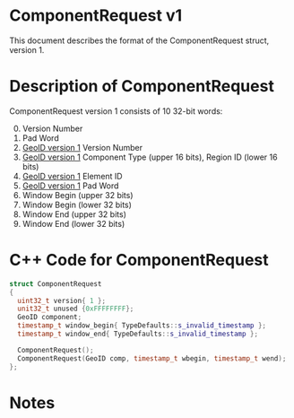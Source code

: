 # ComponentRequest v1

This document describes the format of the ComponentRequest struct, version 1.

# Description of ComponentRequest

ComponentRequest version 1 consists of 10 32-bit words:

0. Version Number
1. Pad Word
2. [GeoID version 1](GeoIDV1.md) Version Number
3. [GeoID version 1](GeoIDV1.md) Component Type (upper 16 bits), Region ID (lower 16 bits)
4. [GeoID version 1](GeoIDV1.md) Element ID
5. [GeoID version 1](GeoIDV1.md) Pad Word
6. Window Begin (upper 32 bits)
7. Window Begin (lower 32 bits)
8. Window End (upper 32 bits)
9. Window End (lower 32 bits)

# C++ Code for ComponentRequest

```CPP
struct ComponentRequest
{
  uint32_t version{ 1 };
  unit32_t unused {0xFFFFFFFF};
  GeoID component;
  timestamp_t window_begin{ TypeDefaults::s_invalid_timestamp };
  timestamp_t window_end{ TypeDefaults::s_invalid_timestamp };

  ComponentRequest();
  ComponentRequest(GeoID comp, timestamp_t wbegin, timestamp_t wend);
};
```

# Notes
